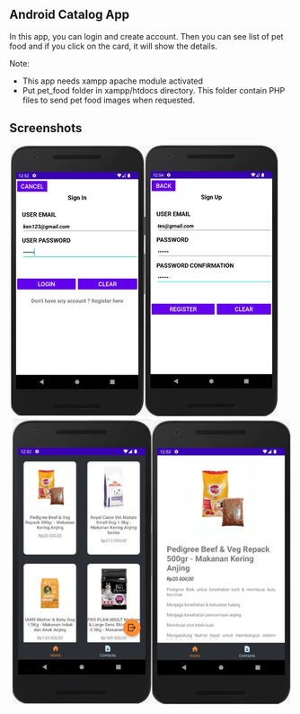 ## Android Catalog App
In this app, you can login and create account. Then you can see list of pet food and if you click on the card, it will show the details.

Note: 
 - This app needs xampp apache module activated
 - Put pet_food folder in xampp/htdocs directory. This folder contain PHP files to send pet food images when requested.

## Screenshots
![Alt text](/blob/1.jpg?raw=true)
![Alt text](/blob/2.jpg?raw=true)

